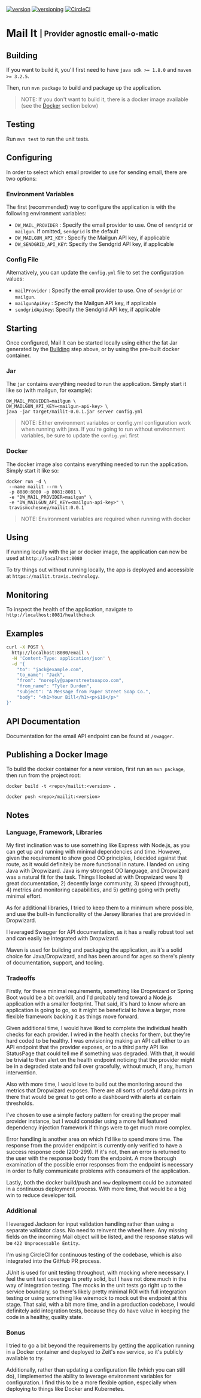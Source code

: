 [![version](http://img.shields.io/badge/version-v0.0.1-blue.svg)](#)
[![versioning](http://img.shields.io/badge/versioning-semver-blue.svg)](http://semver.org/)
[![CircleCI](https://circleci.com/gh/travismcchesney/mail-it.svg?style=shield)](https://circleci.com/gh/travismcchesney/mail-it)

# Mail It <sub><sup>| Provider agnostic email-o-matic</sup></sub>

## Building

If you want to build it, you'll first need to have `java sdk >= 1.8.0` and `maven >= 3.2.5`.

Then, run `mvn package` to build and package up the application.

> NOTE: If you don't want to build it, there is a docker image available (see the [Docker](#docker) section below)

## Testing

Run `mvn test` to run the unit tests.

## Configuring

In order to select which email provider to use for sending email, there are two options:

### Environment Variables

The first (recommended) way to configure the application is with the following environment variables:
* `DW_MAIL_PROVIDER`   : Specify the email provider to use. One of `sendgrid` or `mailgun`. If omitted, `sendgrid` is
 the default
* `DW_MAILGUN_API_KEY` : Specify the Mailgun API key, if applicable
* `DW_SENDGRID_API_KEY`: Specify the Sendgrid API key, if applicable

### Config File

Alternatively, you can update the `config.yml` file to set the configuration values:
* `mailProvider`  : Specify the email provider to use. One of `sendgrid` or `mailgun`.
* `mailgunApiKey` : Specify the Mailgun API key, if applicable
* `sendgridApiKey`: Specify the Sendgrid API key, if applicable

## Starting

Once configured, Mail It can be started locally using either the fat Jar generated by the [Building](#Building) step
above, or by using the pre-built docker container.

### Jar

The `jar` contains everything needed to run the application. Simply start it like so (with mailgun, for example):

```
DW_MAIL_PROVIDER=mailgun \
DW_MAILGUN_API_KEY=<mailgun-api-key> \
java -jar target/mailit-0.0.1.jar server config.yml
```

> NOTE: Either environment variables or config.yml configuration work when running with java. If you're going to run
> without environment variables, be sure to update the `config.yml` first

### Docker

The docker image also contains everything needed to run the application. Simply start it like so:

```
docker run -d \
 --name mailit --rm \
 -p 8080:8080 -p 8081:8081 \
 -e "DW_MAIL_PROVIDER=mailgun" \
 -e "DW_MAILGUN_API_KEY=<mailgun-api-key>" \
 travismcchesney/mailit:0.0.1
```

> NOTE: Environment variables are required when running with docker

## Using

If running locally with the jar or docker image, the application can now be used at `http://localhost:8080`

To try things out without running locally, the app is deployed and accessible at `https://mailit.travis.technology`.

## Monitoring

To inspect the health of the application, navigate to `http://localhost:8081/healthcheck`

## Examples

```bash
curl -X POST \
  http://localhost:8080/email \
  -H 'Content-Type: application/json' \
  -d '{
	"to": "jack@example.com",
	"to_name": "Jack",
	"from": "noreply@paperstreetsoapco.com",
	"from_name": "Tyler Durden",
	"subject": "A Message from Paper Street Soap Co.",
	"body": "<h1>Your Bill</h1><p>$10</p>"
}'
```

## API Documentation

Documentation for the email API endpoint can be found at `/swagger`.

## Publishing a Docker Image

To build the docker container for a new version, first run an `mvn package`, then run from the project root:

`docker build -t <repo>/mailit:<version> .`

`docker push <repo>/mailit:<version>`

## Notes

### Language, Framework, Libraries

My first inclination was to use something like Express with Node.js, as you can get up and running with minimal
dependencies and time. However, given the requirement to show good OO principles, I decided against that route, as it
 would definitely be more functional in nature.
I landed on using Java with Dropwizard. Java is my strongest OO language, and Dropwizard was a natural fit for the task.
Things I looked at with Dropwizard were 1) great documentation, 2) decently large community, 3)
speed (throughput), 4) metrics and monitoring capabilities, and 5) getting going with pretty minimal effort.

As for additional libraries, I tried to keep them to a minimum where possible, and use the built-in functionality of
the Jersey libraries that are provided in Dropwizard.

I leveraged Swagger for API documentation, as it has a really robust tool set and can easily be integrated with
Dropwizard.

Maven is used for building and packaging the application, as it's a solid choice for Java/Dropwizard, and has been
around for ages so there's plenty of documentation, support, and tooling.

### Tradeoffs

Firstly, for these minimal requirements, something like Dropwizard or Spring Boot would be a bit overkill, and I'd
probably tend toward a Node.js application with a smaller footprint. That said, it's hard to know where an
application is going to go, so it might be beneficial to have a larger, more flexible framework backing it as things
move forward.

Given additional time, I would have liked to complete the individual health checks for each provider. I wired in the
health checks for them, but they're hard coded to be healthy. I was envisioning making an API call either to an API
endpoint that the provider exposes, or to a third party API like StatusPage that could tell me if something was
degraded. With that, it would be trivial to then alert on the health endpoint noticing that the provider might be in
a degraded state and fail over gracefully, without much, if any, human intervention.

Also with more time, I would love to build out the monitoring around the metrics that Dropwizard exposes. There are
all sorts of useful data points in there that would be great to get onto a dashboard with alerts at certain thresholds.

I've chosen to use a simple factory pattern for creating the proper mail provider instance, but I would consider
using a more full featured dependency injection framework if things were to get much more complex.

Error handling is another area on which I'd like to spend more time. The response from the provider endpoint is
currently only verified to have a success response code (200-299). If it's not, then an error is returned to the user
with the response body from the endpoint. A more thorough examination of the possible error responses from the endpoint
is necessary in order to fully communicate problems with consumers of the application.

Lastly, both the docker build/push and `now` deployment could be automated in a continuous deployment process. With
more time, that would be a big win to reduce developer toil.

### Additional

I leveraged Jackson for input validation handling rather than using a separate validator class. No need to reinvent the
wheel here. Any missing fields on the incoming Mail object will be listed, and the response status will be `422
Unprocessable Entity`.

I'm using CircleCI for continuous testing of the codebase, which is also integrated into the GitHub PR process.

JUnit is used for unit testing throughout, with mocking where necessary. I feel the unit test coverage is pretty solid,
but I have not done much in the way of integration testing. The mocks in the unit tests go right up to the service
boundary, so there's likely pretty minimal ROI with full integration testing or using something like wiremock to mock
out the endpoint at this stage. That said, with a bit more time, and in a production codebase, I would definitely add
integration tests, because they do have value in keeping the code in a healthy, quality state.

### Bonus

I tried to go a bit beyond the requirements by getting the application running in a Docker container and deployed to
Zeit's `now` service, so it's publicly available to try.

Additionally, rather than updating a configuration file (which you can still do), I implemented the ability to leverage
environment variables for configuration. I find this to be a more flexible option, especially when deploying to things
like Docker and Kubernetes.
